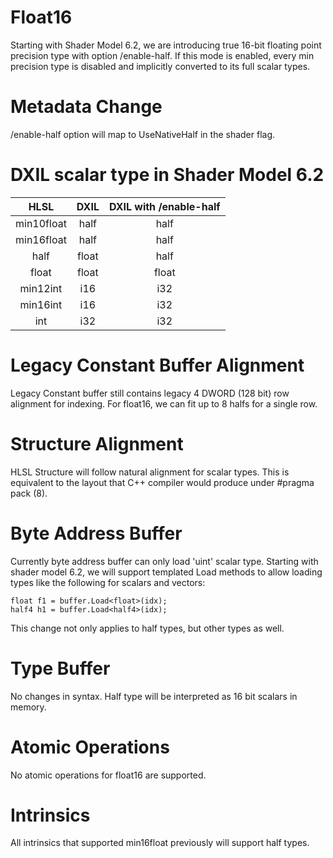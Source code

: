 # Float16

Starting with Shader Model 6.2, we are introducing true 16-bit floating point precision type with option /enable-half. If this mode is enabled, every min precision type is disabled and implicitly converted to its full scalar types.

# Metadata Change

/enable-half option will map to UseNativeHalf in the shader flag.

# DXIL scalar type in Shader Model 6.2

| HLSL          | DXIL       | DXIL with /enable-half |
| :-----------: | :--------: | :---------------------:     |
| min10float    | half       | half                        |
| min16float    | half       | half                        |
| half          | float      | half                        |
| float         | float      | float                       |
| min12int      | i16        | i32                         |
| min16int      | i16        | i32                         |
| int           | i32        | i32                         |



# Legacy Constant Buffer Alignment

Legacy Constant buffer still contains legacy 4 DWORD (128 bit) row alignment for indexing. For float16, we can fit up to 8 halfs for a single row.

# Structure Alignment

HLSL Structure will follow natural alignment for scalar types. This is equivalent to the layout that C++ compiler would produce under #pragma pack (8).

# Byte Address Buffer

Currently byte address buffer can only load 'uint' scalar type. Starting with shader model 6.2, we will support templated Load methods to allow loading types like the following for scalars and vectors:

    float f1 = buffer.Load<float>(idx);
    half4 h1 = buffer.Load<half4>(idx);

This change not only applies to half types, but other types as well.

# Type Buffer

No changes in syntax. Half type will be interpreted as 16 bit scalars in memory.
    
# Atomic Operations

No atomic operations for float16 are supported.

# Intrinsics

All intrinsics that supported min16float previously will support half types.
